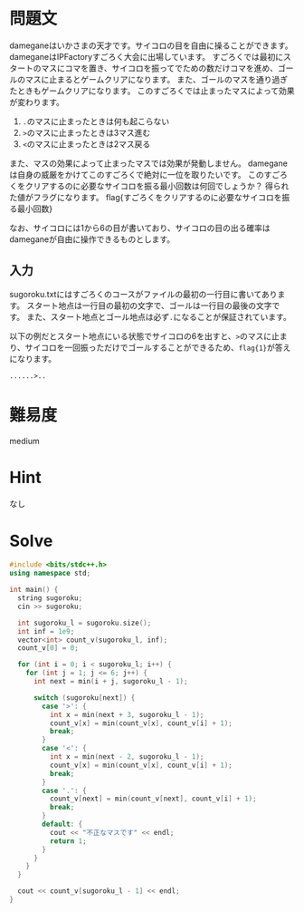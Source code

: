 # 問題文

dameganeはいかさまの天才です。サイコロの目を自由に操ることができます。
dameganeはIPFactoryすごろく大会に出場しています。
すごろくでは最初にスタートのマスにコマを置き、サイコロを振ってでための数だけコマを進め、ゴールのマスに止まるとゲームクリアになります。
また、ゴールのマスを通り過ぎたときもゲームクリアになります。
このすごろくでは止まったマスによって効果が変わります。

1. `.`のマスに止まったときは何も起こらない
2. `>`のマスに止まったときは3マス進む
3. `<`のマスに止まったときは2マス戻る

また、マスの効果によって止まったマスでは効果が発動しません。
dameganeは自身の威厳をかけてこのすごろくで絶対に一位を取りたいです。
このすごろくをクリアするのに必要なサイコロを振る最小回数は何回でしょうか？
得られた値がフラグになります。
flag{すごろくをクリアするのに必要なサイコロを振る最小回数}

なお、サイコロには1から6の目が書いており、サイコロの目の出る確率はdameganeが自由に操作できるものとします。

## 入力

sugoroku.txtにはすごろくのコースがファイルの最初の一行目に書いてあります。
スタート地点は一行目の最初の文字で、ゴールは一行目の最後の文字です。
また、スタート地点とゴール地点は必ず`.`になることが保証されています。

以下の例だとスタート地点にいる状態でサイコロの6を出すと、`>`のマスに止まり、サイコロを一回振っただけでゴールすることができるため、`flag{1}`が答えになります。
```txt
......>..
```

# 難易度

medium

# Hint

なし

# Solve

```cpp
#include <bits/stdc++.h>
using namespace std;

int main() {
  string sugoroku;
  cin >> sugoroku;

  int sugoroku_l = sugoroku.size();
  int inf = 1e9;
  vector<int> count_v(sugoroku_l, inf);
  count_v[0] = 0;

  for (int i = 0; i < sugoroku_l; i++) {
    for (int j = 1; j <= 6; j++) {
      int next = min(i + j, sugoroku_l - 1);

      switch (sugoroku[next]) {
        case '>': {
          int x = min(next + 3, sugoroku_l - 1);
          count_v[x] = min(count_v[x], count_v[i] + 1);
          break;
        }
        case '<': {
          int x = min(next - 2, sugoroku_l - 1);
          count_v[x] = min(count_v[x], count_v[i] + 1);
          break;
        }
        case '.': {
          count_v[next] = min(count_v[next], count_v[i] + 1);
          break;
        }
        default: {
          cout << "不正なマスです" << endl;
          return 1;
        }
      }
    }
  }

  cout << count_v[sugoroku_l - 1] << endl;
}
```
